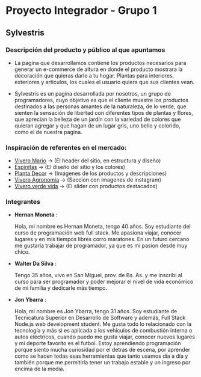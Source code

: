 # Proyecto Integrador - Grupo 1
## **Sylvestris**
### **Descripción del producto y público al que apuntamos**

 - La pagina que desarrollamos contiene los productos necesarios para generar un e-commerce de altura en donde el producto mostrara la decoración que quieras darle a tu hogar. Plantas para interiores, exteriores y articulos, los cuales el usuario quiera que sus clientes vean.
 
 - Sylvestris es un pagina desarrollada por nosotros, un grupo de programadores, cuyo objetivo es que el cliente muestre los productos destinados a las personas amantes de la naturaleza, de lo verde, que sienten la sensación de libertad con diferentes tipos de plantas y flores, que aprecian la belleza de un jardín con la variedad de colores que quieran agregar y que hagan de un lugar gris, uno bello y colorido, como el de nuestra pagina.

### **Inspiración de referentes en el mercado:**
- [Vivero Mario](https://tienda.viveromario.com.ar/) -> (El header del sitio, en estructura y diseño)
- [Espinitas](https://hernan0066.wixsite.com/my-site-3) -> (El diseño del sitio y los colores)
- [Planta Decor](https://plantadecor.com/) -> (Imágenes de los productos y descripciones)
- [Vivero Agronomia](https://viveroagronomia.com.ar/) -> (Seccion con imagenes de instagram)
- [Vivero verde vida](https://viveroverdevida.com.ar/) -> (El slider con productos destacados)
### **Integrantes**
- **Hernan Moneta** :
  
  Hola, mi nombre es Hernan Moneta, tengo 40 años. Soy estudiante del curso de programación web full stack. Me apasiona viajar, conocer lugares y en mis tiempos libres corro maratones. En un futuro cercano me gustaría trabajar de programador, ya que es mi pasion desde muy chico.

- **Walter Da Silva** :

  Tengo 35 años, vivo en San Miguel, prov. de Bs. As. y me inscribi al curso para ser programador y poder mejorar el nivel de vida económico de mi familia y dedicarle más tiempo.

- **Jon Ybarra** :
  
  Hola, mi nombre es Jon Ybarra, tengo 31 años. Soy estudiante de Tecnicatura Superior en Desarrollo de Software y además, Full Stack Node.js web development student.
  Me gusta todo lo relacionado con la tecnología y más si es aplicada a los vehículos de combustión interna o autos eléctricos, cuando puedo me gusta viajar, conocer nuevos lugares y mi deporte favorito es el futbol.
  Estoy aprendiendo programación porque siento mucha curiosidad por el detras de escena, por aprender como se hacen todas esas herramientas que tanto usamos día a día y también porque me permitiría tener un trabajo estable y un ingreso por encima de la media.

